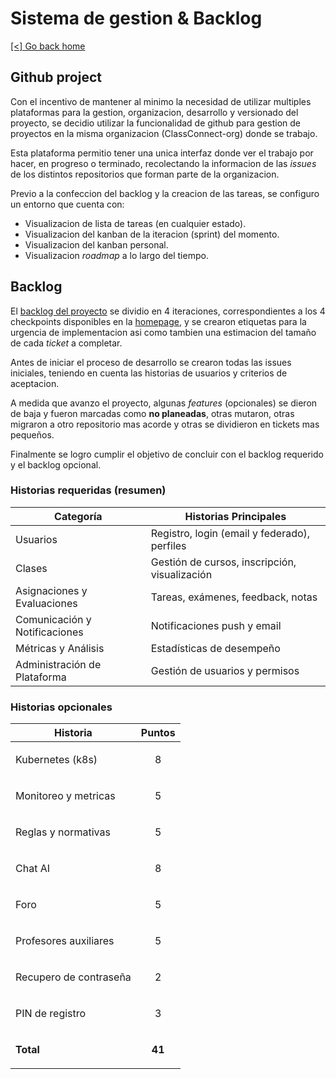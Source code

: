 # Sistema de gestion & Backlog

[[<] Go back home](../README.md)

## Github project

Con el incentivo de mantener al minimo la necesidad de utilizar multiples plataformas para la gestion, organizacion, desarrollo y versionado del proyecto, se decidio utilizar la funcionalidad de github para gestion de proyectos en la misma organizacion (ClassConnect-org) donde se trabajo.

Esta plataforma permitio tener una unica interfaz donde ver el trabajo por hacer, en progreso o terminado, recolectando la informacion de las *issues* de los distintos repositorios que forman parte de la organizacion.

Previo a la confeccion del backlog y la creacion de las tareas, se configuro un entorno que cuenta con:

- Visualizacion de lista de tareas (en cualquier estado).
- Visualizacion del kanban de la iteracion (sprint) del momento.
- Visualizacion del kanban personal.
- Visualizacion *roadmap* a lo largo del tiempo.

## Backlog

El [backlog del proyecto](https://github.com/orgs/ClassConnect-org/projects/1/views/1) se dividio en 4 iteraciones, correspondientes a los 4 checkpoints disponibles en la [homepage](../README.md), y se crearon etiquetas para la urgencia de implementacion asi como tambien una estimacion del tamaño de cada *ticket* a completar.

Antes de iniciar el proceso de desarrollo se crearon todas las issues iniciales, teniendo en cuenta las historias de usuarios y criterios de aceptacion.

A medida que avanzo el proyecto, algunas *features* (opcionales) se dieron de baja y fueron marcadas como **no planeadas**, otras mutaron, otras migraron a otro repositorio mas acorde y otras se dividieron en tickets mas pequeños.

Finalmente se logro cumplir el objetivo de concluir con el backlog requerido y el backlog opcional.

### Historias requeridas (resumen)

| Categoría                      | Historias Principales                              |
|--------------------------------|----------------------------------------------------------|
| Usuarios                       | Registro, login (email y federado), perfiles             |
| Clases                         | Gestión de cursos, inscripción, visualización            |
| Asignaciones y Evaluaciones    | Tareas, exámenes, feedback, notas                        |
| Comunicación y Notificaciones  | Notificaciones push y email                              |
| Métricas y Análisis            | Estadísticas de desempeño                                |
| Administración de Plataforma   | Gestión de usuarios y permisos                           |

### Historias opcionales

| Historia              | Puntos                              |
|---------------------|--------------------------------------|
| Kubernetes (k8s)    | <p align="center">8</p>              |
| Monitoreo y metricas           | <p align="center">5</p>              |
| Reglas y normativas | <p align="center">5</p>              |
| Chat AI             | <p align="center">8</p>              |
| Foro                | <p align="center">5</p>              |
| Profesores auxiliares          | <p align="center">5</p>              |
| Recupero de contraseña      | <p align="center">2</p>              |
| PIN de registro     | <p align="center">3</p>              |
| **Total**           | <p align="center"><strong>41</strong></p> |
